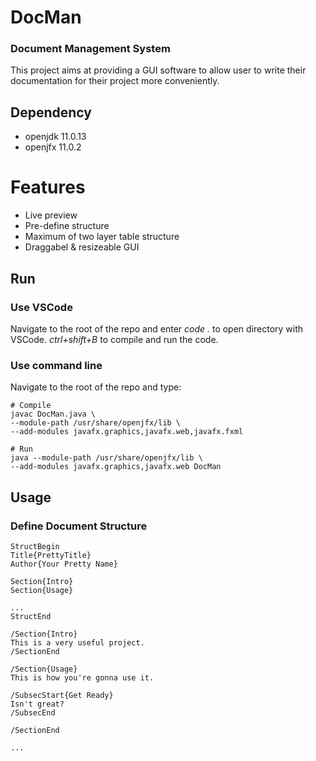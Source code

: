 # DocMan
### Document Management System

This project aims at providing a GUI software to allow user to write their documentation for their project more conveniently.

## Dependency

* openjdk 11.0.13
* openjfx 11.0.2

# Features
* Live preview
* Pre-define structure
* Maximum of two layer table structure
* Draggabel & resizeable GUI

## Run
### Use VSCode
Navigate to the root of the repo and enter *code .* to open directory with VSCode.
*ctrl+shift+B* to compile and run the code.

### Use command line
Navigate to the root of the repo and type:
```
# Compile
javac DocMan.java \
--module-path /usr/share/openjfx/lib \
--add-modules javafx.graphics,javafx.web,javafx.fxml

# Run
java --module-path /usr/share/openjfx/lib \
--add-modules javafx.graphics,javafx.web DocMan
```

## Usage
### Define Document Structure


```
StructBegin
Title{PrettyTitle}
Author{Your Pretty Name}

Section{Intro}
Section{Usage}

...
StructEnd

/Section{Intro}
This is a very useful project.
/SectionEnd

/Section{Usage}
This is how you're gonna use it.

/SubsecStart{Get Ready}
Isn't great?
/SubsecEnd

/SectionEnd

...
```
